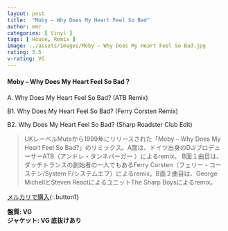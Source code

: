```yaml
---
layout: post
title:  "Moby – Why Does My Heart Feel So Bad"
author: mmr
categories: [ Vinyl ]
tags: [ House, Remix ]
image: ../assets/images/Moby – Why Does My Heart Feel So Bad.jpg
rating: 3.5
v-rating: VG
---
```


#### Moby – Why Does My Heart Feel So Bad？

A. Why Does My Heart Feel So Bad? (ATB Remix)

B1. Why Does My Heart Feel So Bad? (Ferry Corsten Remix)

B2. Why Does My Heart Feel So Bad? (Sharp Roadster Club Edit)


> UKレーベルMuteから1999年にリリースされた「Moby – Why Does My Heart Feel So Bad?」のリミックス。A面は、ドイツ出身のDJ/プロデューサーATB（アンドレ・タンネバーガー ）によるremix。
B面１曲目は、ダッチトランスの創始者の一人でもあるFerry Corsten（フェリー・コーステン/System F/システムエフ）によるremix。B面２曲目は、George MichellとSteven ReactによるユニットThe Sharp Boysによるremix。

[メルカリで購入](https://jp.mercari.com/item/m45749310257){:.button1}

<div class="mt-4 mb-4 d-flex align-items-center">
<strong class="mr-1">盤質: VG</strong>
</div>
<div class="mt-4 mb-4 d-flex align-items-center">
<strong class="mr-1">ジャケット: VG 底抜けあり</strong>
</div>
